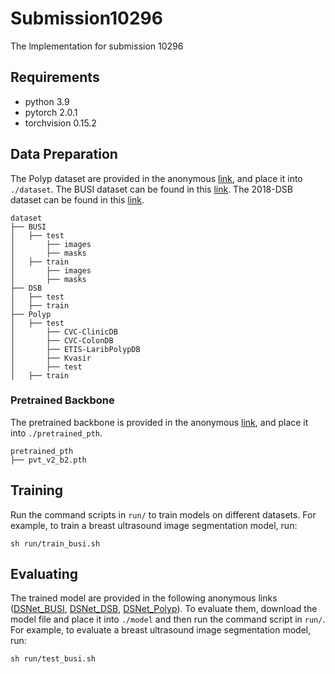# Submission10296
The lmplementation for submission 10296

## Requirements

- python 3.9
- pytorch 2.0.1
- torchvision 0.15.2

## Data Preparation

The Polyp dataset are provided in the anonymous [link](https://drive.google.com/drive/folders/1dENCMZGWty8ikF7HtVySzZOKMJ8yuxr4?usp=sharing), and place it into `./dataset`.
The BUSI dataset can be found in this [link](https://scholar.cu.edu.eg/?q=afahmy/pages/dataset).
The 2018-DSB dataset can be found in this [link](https://bbbc.broadinstitute.org/BBBC038/).

```
dataset
├── BUSI
│   ├── test
│   	├── images
│   	├── masks
│   ├── train
│   	├── images
│   	├── masks
├── DSB
│   ├── test
│   ├── train
├── Polyp
│   ├── test
│   	├── CVC-ClinicDB
│   	├── CVC-ColonDB
│   	├── ETIS-LaribPolypDB
│   	├── Kvasir
│   	├── test
│   ├── train
```

### Pretrained Backbone

The pretrained backbone is provided in the anonymous [link](https://drive.google.com/file/d/1QtMs4uSyXVHS9uYZAj4_HDzfBAlG6UJG/view?usp=sharing), and place it into `./pretrained_pth`.

```
pretrained_pth
├── pvt_v2_b2.pth
```

## Training

Run the command scripts in `run/` to train models on different datasets. For example,  to train a breast ultrasound image segmentation model, run:

```
sh run/train_busi.sh
```

## Evaluating

The trained model are provided in the following anonymous links ([DSNet_BUSI](https://drive.google.com/file/d/1XFV-D0AfsiaWkx-9Q8kS9wTIX6rleY55/view?usp=sharing), [DSNet_DSB](https://drive.google.com/file/d/1i0rskLdInlGuR0slUO8DTCq2ITIcwuVw/view?usp=sharing), [DSNet_Polyp](https://drive.google.com/file/d/1Ove07h2nCHv6L0UFRboEbyjgiAf7jvD-/view?usp=sharing)). To evaluate them, download the model file and place it into `./model` and then run the command script in `run/`. For example,  to evaluate a breast ultrasound image segmentation model, run:

```
sh run/test_busi.sh
```



